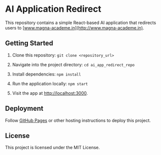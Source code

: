 # AI Application Redirect

This repository contains a simple React-based AI application that redirects users to [www.magna-academe.in](http://www.magna-academe.in).

## Getting Started

1. Clone this repository:
   `git clone <repository_url>`

2. Navigate into the project directory:
   `cd ai_app_redirect_repo`

3. Install dependencies:
   `npm install`

4. Run the application locally:
   `npm start`

5. Visit the app at [http://localhost:3000](http://localhost:3000).

## Deployment

Follow [GitHub Pages](https://pages.github.com/) or other hosting instructions to deploy this project.

## License

This project is licensed under the MIT License.